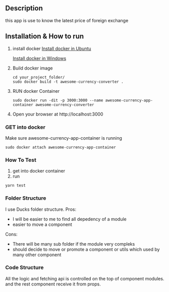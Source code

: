 ## Description

this app is use to know the latest price of foreign exchange

## Installation & How to run

1. install docker
   [Install docker in Ubuntu](https://docs.docker.com/install/linux/docker-ce/ubuntu/#install-using-the-repository)

   [Install docker in Windows](https://docs.docker.com/docker-for-windows/install/)

2. Build docker image

   ```
   cd your_project_folder/
   sudo docker build -t awesome-currency-converter .
   ```

3. RUN docker Container

   ```
   sudo docker run -dit -p 3000:3000 --name awesome-currency-app-container awesome-currency-converter
   ```

4. Open your browser at http://localhost:3000

### GET into docker

Make sure awesome-currency-app-container is running

```
sudo docker attach awesome-currency-app-container
```

### How To Test

1. get into docker container
2. run

```
yarn test
```

### Folder Structure

I use Ducks folder structure.
Pros:

- I will be easier to me to find all depedency of a module
- easier to move a component

Cons:

- There will be many sub folder if the module very compleks
- should decide to move or promote a component or utils which used by many other component

### Code Structure

All the logic and fetching api is controlled on the top of component modules. and the rest component receive it from props.
